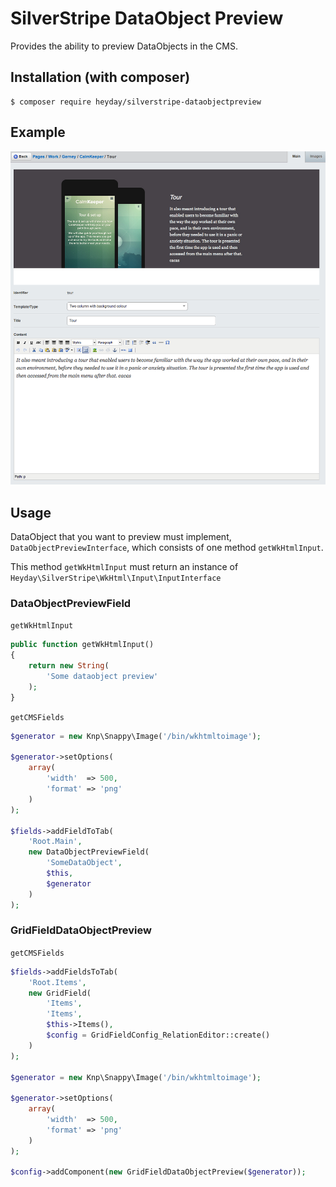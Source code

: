 # SilverStripe DataObject Preview

Provides the ability to preview DataObjects in the CMS.

## Installation (with composer)

	$ composer require heyday/silverstripe-dataobjectpreview

## Example

![DataObject Preview Example](resources/example.png?raw=true)

## Usage

DataObject that you want to preview must implement, `DataObjectPreviewInterface`, which consists of one method `getWkHtmlInput`.

This method `getWkHtmlInput` must return an instance of `Heyday\SilverStripe\WkHtml\Input\InputInterface`

### DataObjectPreviewField

`getWkHtmlInput`

```php
public function getWkHtmlInput()
{
	return new String(
		'Some dataobject preview'
	);
}
```

`getCMSFields`

```php
$generator = new Knp\Snappy\Image('/bin/wkhtmltoimage');

$generator->setOptions(
	array(
		'width'  => 500,
		'format' => 'png'
	)
);

$fields->addFieldToTab(
	'Root.Main',
	new DataObjectPreviewField(
		'SomeDataObject',
		$this,
		$generator
	)
);
```

### GridFieldDataObjectPreview

`getCMSFields`

```php
$fields->addFieldsToTab(
	'Root.Items',
	new GridField(
		'Items',
		'Items',
		$this->Items(),
		$config = GridFieldConfig_RelationEditor::create()
	)
);

$generator = new Knp\Snappy\Image('/bin/wkhtmltoimage');

$generator->setOptions(
	array(
		'width'  => 500,
		'format' => 'png'
	)
);

$config->addComponent(new GridFieldDataObjectPreview($generator));
```